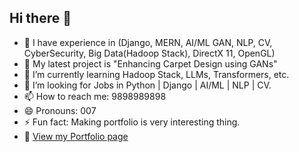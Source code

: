 ## Hi there 👋
- 🤔 I have experience in (Django, MERN, AI/ML GAN, NLP, CV, CyberSecurity, Big Data(Hadoop Stack), DirectX 11, OpenGL)
- 🔭 My latest project is "Enhancing Carpet Design using GANs"
- 🌱 I’m currently learning Hadoop Stack, LLMs, Transformers, etc.
- 👯 I’m looking for Jobs in Python | Django | AI/ML | NLP | CV.
- 📫 How to reach me: 9898989898
- 😄 Pronouns: 007
- ⚡ Fun fact: Making portfolio is very interesting thing.
- 📂 [View my Portfolio page](https://sailesh-beta.vercel.app/)
